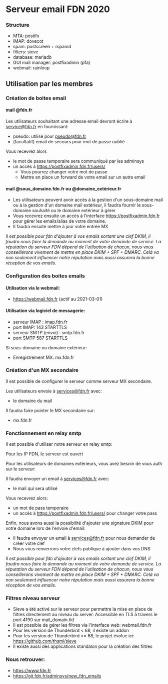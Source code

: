 # Serveur email FDN 2020

### Structure
* MTA: postifx
* IMAP: dovecot
* spam: postscreen + rspamd
* filters: sieve
* database: mariadb
* GUI mail manager: postfixadmin (pfa)
* webmail: rainloop

## **Utilisation par les membres**

### Création de boites email

#### mail @fdn.fr

Les utilisateurs souhaitant une adresse email devront écrire à service@fdn.fr en fournissant:

* pseudo: utilisé pour pseudo@fdn.fr
* (facultatif) email de secours pour mot de passe oublié

Vous recevrez alors
* le mot de passe temporaire sera communiqué par les adminsys
* un accès à https://postfixadmin.fdn.fr/users/
  * Vous pourrez changer votre mot de passe
  * Mettre en place un forward de votre email sur un autre email

#### mail @sous_domaine.fdn.fr ou @domaine_extérieur.fr

* Les utilisateurs peuvent avoir accès à la gestion d'un sous-domaine mail ou à la gestion d'un domaine mail extérieur, il faudra fournir le sous-domaine souhaité ou le domaine extérieur à gérer
* Vous recevrez ensuite un accès à l'interface https://postfixadmin.fdn.fr pour gérer les emails/alias de votre domaine.
* Il faudra ensuite mettre à jour votre entrée MX

*Il est possible pour fdn d'ajouter à vos emails sortant une clef DKIM, il faudra nous faire la demande au moment de votre demande de service.*
*La réputation du serveur FDN dépend de l'utilsation de chacun, nous vous conseillerons vivement de mettre en place DKIM + SPF + DMARC. Celà va non seulement influencer notre réputation mais aussi assurera la bonne réception de vos emails.*

### Configuration des boites emails

#### Utilisation via le webmail:

* https://webmail.fdn.fr (actif au 2021-03-01)

#### Utilisation via logiciel de messagerie:

* serveur IMAP : imap.fdn.fr
* port IMAP: 143 STARTTLS
* serveur SMTP (envoi) : smtp.fdn.fr
* port SMTP 587 STARTTLS

Si sous-domaine ou domaine extérieur:
* Enregistrement MX: mx.fdn.fr

### Création d'un MX secondaire

Il est possible de configurer le serveur comme serveur MX secondaire.

Les utilisateurs envoie à services@fdn.fr avec:
* le domaine du mail

Il faudra faire pointer le MX secondaire sur:
* mx.fdn.fr

### Fonctionnement en relay smtp

Il est possible d'utiliser notre serveur en relay smtp:

Pour les IP FDN, le serveur est ouvert

Pour les utilisateurs de domaines extérieurs, vous avez besoin de vous auth sur le serveur:

Il faudra envoyer un email à services@fdn.fr avec:
* le mail qui sera utilisé

Vous recevrez alors:
* un mot de pass temporaire
* un accès à https://postfixadmin.fdn.fr/users/ pour changer votre pass

Enfin, nous avons aussi la possibilité d'ajouter une signature DKIM pour votre domaine lors de l'envoie d'email:

* Il faudra envoyer un email à services@fdn.fr pour nous demander de créer votre clef
* Nous vous renverrons votre clefs publique à ajouter dans vos DNS

*Il est possible pour fdn d'ajouter à vos emails sortant une clef DKIM, il faudra nous faire la demande au moment de votre demande de service.*
*La réputation du serveur FDN dépend de l'utilsation de chacun, nous vous conseillerons vivement de mettre en place DKIM + SPF + DMARC. Celà va non seulement influencer notre réputation mais aussi assurera la bonne réception de vos emails.*

### Filtres niveau serveur

* Sieve a été activé sur le serveur pour permettre la mise en place de filtres directement au niveau du server. Accessible en TLS à travers le port 4190 sur mail_domain.tld
* Il est possible de gérer les filtres via l'interface web: webmail.fdn.fr
* Pour les version de Thunderbird < 68, il existe un addon
* Pour les version de Thunderbird >= 68, le projet évolue ici: https://github.com/thsmi/sieve
* Il existe aussi des applications standalon pour la création des filtres

### Nous retrouver:

* https://www.fdn.fr
* https://git.fdn.fr/adminsys/new_fdn_emails
